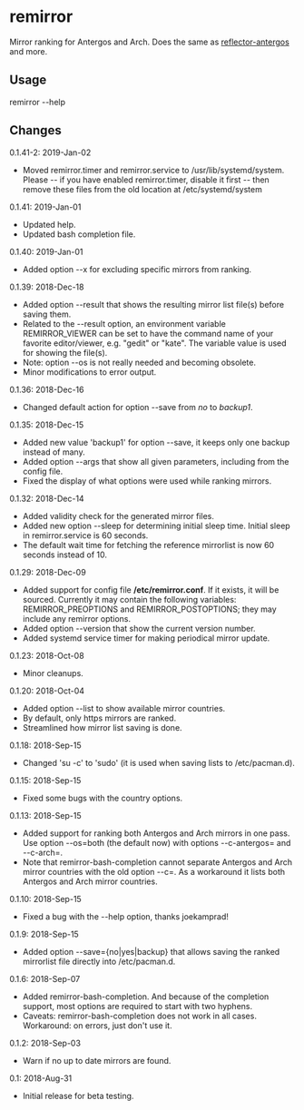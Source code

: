# remirror
Mirror ranking for Antergos and Arch. Does the same as [reflector-antergos](https://github.com/manuel-192/antergos-reflector) and more.
## Usage
remirror --help
## Changes

0.1.41-2: 2019-Jan-02
- Moved remirror.timer and remirror.service to /usr/lib/systemd/system. Please
-- if you have enabled remirror.timer, disable it first
-- then remove these files from the old location at /etc/systemd/system

0.1.41: 2019-Jan-01
- Updated help.
- Updated bash completion file.

0.1.40: 2019-Jan-01
- Added option --x for excluding specific mirrors from ranking.

0.1.39: 2018-Dec-18
- Added option --result that shows the resulting mirror list file(s) before saving them.
- Related to the --result option, an environment variable REMIRROR_VIEWER can be set to have the command name of your favorite editor/viewer, e.g. "gedit" or "kate". The variable value is used for showing the file(s).
- Note: option --os is not really needed and becoming obsolete.
- Minor modifications to error output.

0.1.36: 2018-Dec-16
- Changed default action for option --save from <i>no</i> to <i>backup1</i>.

0.1.35: 2018-Dec-15
- Added new value 'backup1' for option --save, it keeps only one backup instead of many.
- Added option --args that show all given parameters, including from the config file.
- Fixed the display of what options were used while ranking mirrors.

0.1.32: 2018-Dec-14
- Added validity check for the generated mirror files.
- Added new option --sleep for determining initial sleep time. Initial sleep in remirror.service is 60 seconds.
- The default wait time for fetching the reference mirrorlist is now 60 seconds instead of 10.

0.1.29: 2018-Dec-09
- Added support for config file <b>/etc/remirror.conf</b>. If it exists, it will be sourced. Currently it may contain the following variables: REMIRROR_PREOPTIONS and REMIRROR_POSTOPTIONS; they may include any remirror options.
- Added option --version that show the current version number.
- Added systemd service timer for making periodical mirror update.

0.1.23: 2018-Oct-08
- Minor cleanups.

0.1.20: 2018-Oct-04
- Added option --list to show available mirror countries.
- By default, only https mirrors are ranked.
- Streamlined how mirror list saving is done.

0.1.18: 2018-Sep-15
- Changed 'su -c' to 'sudo' (it is used when saving lists to /etc/pacman.d).

0.1.15: 2018-Sep-15
- Fixed some bugs with the country options.

0.1.13: 2018-Sep-15
- Added support for ranking both Antergos and Arch mirrors in one pass. Use option --os=both (the default now) with options --c-antergos=<countries> and --c-arch=<countries>.
- Note that remirror-bash-completion cannot separate Antergos and Arch mirror countries with the old option --c=<countries>. As a workaround it lists both Antergos and Arch mirror countries.

0.1.10: 2018-Sep-15
- Fixed a bug with the --help option, thanks joekamprad!

0.1.9: 2018-Sep-15
- Added option --save={no|yes|backup} that allows saving the ranked mirrorlist file directly into /etc/pacman.d.

0.1.6: 2018-Sep-07
- Added remirror-bash-completion. And because of the completion support, most options are required to start with two hyphens.
- Caveats: remirror-bash-completion does not work in all cases. Workaround: on errors, just don't use it.

0.1.2: 2018-Sep-03
- Warn if no up to date mirrors are found.

0.1: 2018-Aug-31
- Initial release for beta testing.
